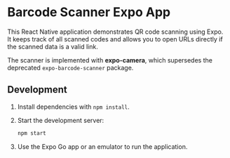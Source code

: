 # Barcode Scanner Expo App

This React Native application demonstrates QR code scanning using Expo. It keeps
track of all scanned codes and allows you to open URLs directly if the scanned
data is a valid link.

The scanner is implemented with **expo-camera**, which supersedes the deprecated
`expo-barcode-scanner` package.

## Development

1. Install dependencies with `npm install`.
2. Start the development server:

   ```bash
   npm start
   ```

3. Use the Expo Go app or an emulator to run the application.

